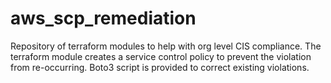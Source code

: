 # aws_scp_remediation
Repository of terraform modules to help with org level CIS compliance. The terraform module creates a service control policy to prevent the violation from re-occurring. Boto3 script is provided to correct existing violations. 
